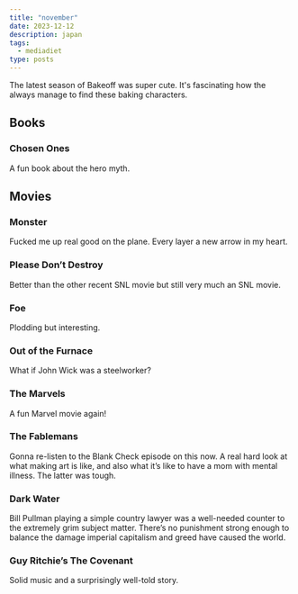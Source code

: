 ```yaml
---
title: "november"
date: 2023-12-12
description: japan
tags:
  - mediadiet
type: posts
---
```


The latest season of Bakeoff was super cute. It's fascinating how the always manage to find these baking characters.

## Books

### Chosen Ones

A fun book about the hero myth.

## Movies

### Monster

Fucked me up real good on the plane. Every layer a new arrow in my heart.

### Please Don’t Destroy

Better than the other recent SNL movie but still very much an SNL movie.

### Foe

Plodding but interesting.

### Out of the Furnace

What if John Wick was a steelworker?

### The Marvels

A fun Marvel movie again!

### The Fablemans

Gonna re-listen to the Blank Check episode on this now. A real hard look at what making art is like, and also what it’s like to have a mom with mental illness. The latter was tough.

### Dark Water

Bill Pullman playing a simple country lawyer was a well-needed counter to the extremely grim subject matter. There’s no punishment strong enough to balance the damage imperial capitalism and greed have caused the world.

### Guy Ritchie’s The Covenant

Solid music and a surprisingly well-told story. 
